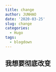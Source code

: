 ```yaml
---
title: change
author: JUNHAO
date: '2020-03-25'
slug: change
categories:
  - Hugo
tags:
  - blogdown
---
```

## 我想要彻底改变